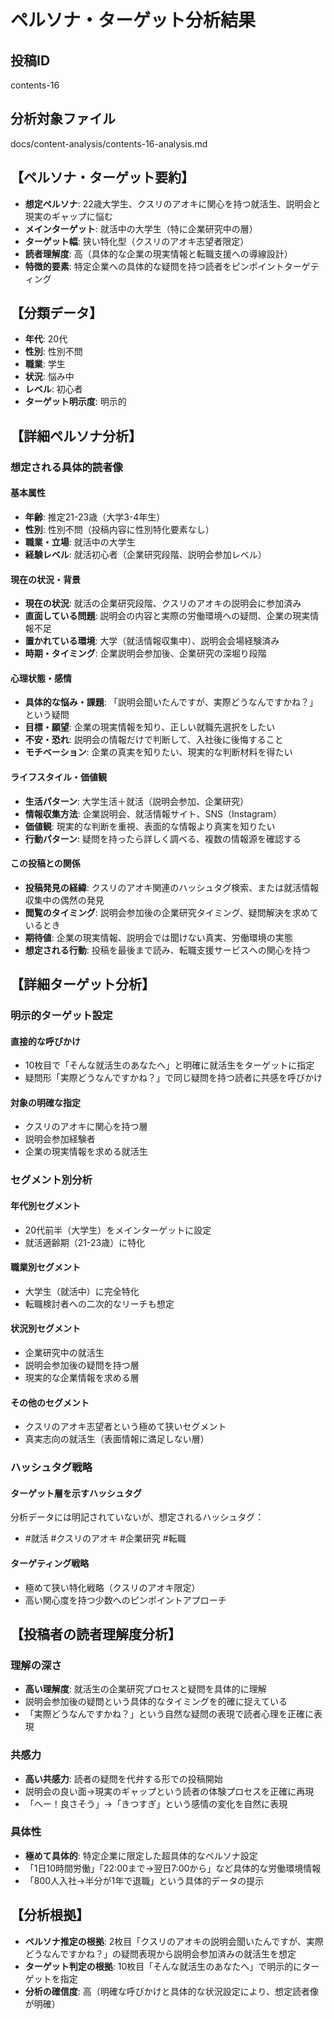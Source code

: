 # ペルソナ・ターゲット分析結果

## 投稿ID
contents-16

## 分析対象ファイル
docs/content-analysis/contents-16-analysis.md

## 【ペルソナ・ターゲット要約】
- **想定ペルソナ**: 22歳大学生、クスリのアオキに関心を持つ就活生、説明会と現実のギャップに悩む
- **メインターゲット**: 就活中の大学生（特に企業研究中の層）
- **ターゲット幅**: 狭い特化型（クスリのアオキ志望者限定）
- **読者理解度**: 高（具体的な企業の現実情報と転職支援への導線設計）
- **特徴的要素**: 特定企業への具体的な疑問を持つ読者をピンポイントターゲティング

## 【分類データ】
- **年代**: 20代
- **性別**: 性別不問
- **職業**: 学生
- **状況**: 悩み中
- **レベル**: 初心者
- **ターゲット明示度**: 明示的

## 【詳細ペルソナ分析】

### 想定される具体的読者像
#### 基本属性
- **年齢**: 推定21-23歳（大学3-4年生）
- **性別**: 性別不問（投稿内容に性別特化要素なし）
- **職業・立場**: 就活中の大学生
- **経験レベル**: 就活初心者（企業研究段階、説明会参加レベル）

#### 現在の状況・背景
- **現在の状況**: 就活の企業研究段階、クスリのアオキの説明会に参加済み
- **直面している問題**: 説明会の内容と実際の労働環境への疑問、企業の現実情報不足
- **置かれている環境**: 大学（就活情報収集中）、説明会会場経験済み
- **時期・タイミング**: 企業説明会参加後、企業研究の深堀り段階

#### 心理状態・感情
- **具体的な悩み・課題**: 「説明会聞いたんですが、実際どうなんですかね？」という疑問
- **目標・願望**: 企業の現実情報を知り、正しい就職先選択をしたい
- **不安・恐れ**: 説明会の情報だけで判断して、入社後に後悔すること
- **モチベーション**: 企業の真実を知りたい、現実的な判断材料を得たい

#### ライフスタイル・価値観
- **生活パターン**: 大学生活＋就活（説明会参加、企業研究）
- **情報収集方法**: 企業説明会、就活情報サイト、SNS（Instagram）
- **価値観**: 現実的な判断を重視、表面的な情報より真実を知りたい
- **行動パターン**: 疑問を持ったら詳しく調べる、複数の情報源を確認する

#### この投稿との関係
- **投稿発見の経緯**: クスリのアオキ関連のハッシュタグ検索、または就活情報収集中の偶然の発見
- **閲覧のタイミング**: 説明会参加後の企業研究タイミング、疑問解決を求めているとき
- **期待値**: 企業の現実情報、説明会では聞けない真実、労働環境の実態
- **想定される行動**: 投稿を最後まで読み、転職支援サービスへの関心を持つ

## 【詳細ターゲット分析】

### 明示的ターゲット設定
#### 直接的な呼びかけ
- 10枚目で「そんな就活生のあなたへ」と明確に就活生をターゲットに指定
- 疑問形「実際どうなんですかね？」で同じ疑問を持つ読者に共感を呼びかけ

#### 対象の明確な指定
- クスリのアオキに関心を持つ層
- 説明会参加経験者
- 企業の現実情報を求める就活生

### セグメント別分析
#### 年代別セグメント
- 20代前半（大学生）をメインターゲットに設定
- 就活適齢期（21-23歳）に特化

#### 職業別セグメント
- 大学生（就活中）に完全特化
- 転職検討者への二次的なリーチも想定

#### 状況別セグメント
- 企業研究中の就活生
- 説明会参加後の疑問を持つ層
- 現実的な企業情報を求める層

#### その他のセグメント
- クスリのアオキ志望者という極めて狭いセグメント
- 真実志向の就活生（表面情報に満足しない層）

### ハッシュタグ戦略
#### ターゲット層を示すハッシュタグ
分析データには明記されていないが、想定されるハッシュタグ：
- #就活 #クスリのアオキ #企業研究 #転職

#### ターゲティング戦略
- 極めて狭い特化戦略（クスリのアオキ限定）
- 高い関心度を持つ少数へのピンポイントアプローチ

## 【投稿者の読者理解度分析】
### 理解の深さ
- **高い理解度**: 就活生の企業研究プロセスと疑問を具体的に理解
- 説明会参加後の疑問という具体的なタイミングを的確に捉えている
- 「実際どうなんですかね？」という自然な疑問の表現で読者心理を正確に表現

### 共感力
- **高い共感力**: 読者の疑問を代弁する形での投稿開始
- 説明会の良い面→現実のギャップという読者の体験プロセスを正確に再現
- 「へー！良さそう」→「きつすぎ」という感情の変化を自然に表現

### 具体性
- **極めて具体的**: 特定企業に限定した超具体的なペルソナ設定
- 「1日10時間労働」「22:00まで→翌日7:00から」など具体的な労働環境情報
- 「800人入社→半分が1年で退職」という具体的データの提示

## 【分析根拠】
- **ペルソナ推定の根拠**: 2枚目「クスリのアオキの説明会聞いたんですが、実際どうなんですかね？」の疑問表現から説明会参加済みの就活生を想定
- **ターゲット判定の根拠**: 10枚目「そんな就活生のあなたへ」で明示的にターゲットを指定
- **分析の確信度**: 高（明確な呼びかけと具体的な状況設定により、想定読者像が明確）